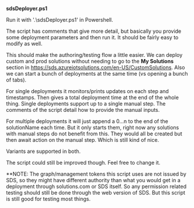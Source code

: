 **sdsDeployer.ps1**

Run it with '.\sdsDeployer.ps1' in Powershell. 

The script has comments that give more detail, but basically you provide some deployment parameters and then run it. It should be fairly easy to modify as well.

This should make the authoring/testing flow a little easier. We can deploy custom and prod solutions without needing to go to the **My Solutions** section in https://sds.azureiotsolutions.com/en-US/CustomSolutions. Also we can start a bunch of deployments at the same time (vs opening a bunch of tabs).

For single deployments it monitors/prints updates on each step and timestamps. Then gives a total deployment time at the end of the whole thing. Single deployments support up to a single manual step. The comments of the script detail how to provide the manual inputs.

For multiple deployments it will just append a 0...n to the end of the solutionName each time. But it only starts them, right now any solutions with manual steps do not benefit from this. They would all be created but then await action on the manual step. Which is still kind of nice.

Variants are supported in both.

The script could still be improved though. Feel free to change it.

**NOTE: The graph/management tokens this script uses are not issued by SDS, so they might have different authority than what you would get in a deployment through solutions.com or SDS itself. So any permission related testing should still be done through the web version of SDS. But this script is still good for testing most things.
